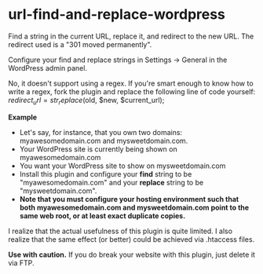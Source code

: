 url-find-and-replace-wordpress
==============================

Find a string in the current URL, replace it, and redirect to the new URL. The redirect used is a "301 moved permanently".

Configure your find and replace strings in Settings -> General in the WordPress admin panel.

No, it doesn't support using a regex. If you're smart enough to know how to write a regex, fork the plugin and replace the following line of code yourself:
    $redirect_url = str_replace($old, $new, $current_url);

**Example**
- Let's say, for instance, that you own two domains: myawesomedomain.com and mysweetdomain.com.
- Your WordPress site is currently being shown on myawesomedomain.com
- You want your WordPress site to show on mysweetdomain.com
- Install this plugin and configure your **find** string to be "myawesomedomain.com" and your **replace** string to be "mysweetdomain.com".
- **Note that you must configure your hosting environment such that both myawesomedomain.com and mysweetdomain.com point to the same web root, or at least exact duplicate copies.**

I realize that the actual usefulness of this plugin is quite limited. I also realize that the same effect (or better) could be achieved via .htaccess files.

**Use with caution.** If you do break your website with this plugin, just delete it via FTP.